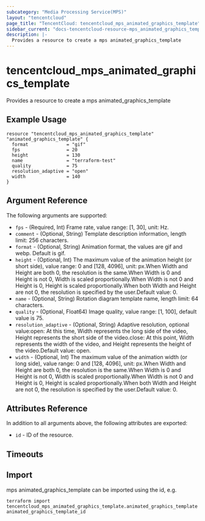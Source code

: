 ```yaml
---
subcategory: "Media Processing Service(MPS)"
layout: "tencentcloud"
page_title: "TencentCloud: tencentcloud_mps_animated_graphics_template"
sidebar_current: "docs-tencentcloud-resource-mps_animated_graphics_template"
description: |-
  Provides a resource to create a mps animated_graphics_template
---
```


# tencentcloud_mps_animated_graphics_template

Provides a resource to create a mps animated_graphics_template

## Example Usage

```hcl
resource "tencentcloud_mps_animated_graphics_template" "animated_graphics_template" {
  format              = "gif"
  fps                 = 20
  height              = 130
  name                = "terraform-test"
  quality             = 75
  resolution_adaptive = "open"
  width               = 140
}
```

## Argument Reference

The following arguments are supported:

* `fps` - (Required, Int) Frame rate, value range: [1, 30], unit: Hz.
* `comment` - (Optional, String) Template description information, length limit: 256 characters.
* `format` - (Optional, String) Animation format, the values are gif and webp. Default is gif.
* `height` - (Optional, Int) The maximum value of the animation height (or short side), value range: 0 and [128, 4096], unit: px.When Width and Height are both 0, the resolution is the same.When Width is 0 and Height is not 0, Width is scaled proportionally.When Width is not 0 and Height is 0, Height is scaled proportionally.When both Width and Height are not 0, the resolution is specified by the user.Default value: 0.
* `name` - (Optional, String) Rotation diagram template name, length limit: 64 characters.
* `quality` - (Optional, Float64) Image quality, value range: [1, 100], default value is 75.
* `resolution_adaptive` - (Optional, String) Adaptive resolution, optional value:open: At this time, Width represents the long side of the video, Height represents the short side of the video.close: At this point, Width represents the width of the video, and Height represents the height of the video.Default value: open.
* `width` - (Optional, Int) The maximum value of the animation width (or long side), value range: 0 and [128, 4096], unit: px.When Width and Height are both 0, the resolution is the same.When Width is 0 and Height is not 0, Width is scaled proportionally.When Width is not 0 and Height is 0, Height is scaled proportionally.When both Width and Height are not 0, the resolution is specified by the user.Default value: 0.

## Attributes Reference

In addition to all arguments above, the following attributes are exported:

* `id` - ID of the resource.



## Timeouts

<no value>


## Import

mps animated_graphics_template can be imported using the id, e.g.

```
terraform import tencentcloud_mps_animated_graphics_template.animated_graphics_template animated_graphics_template_id
```

